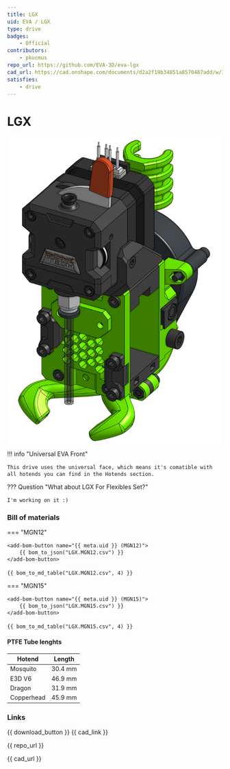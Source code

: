 ```yaml
---
title: LGX
uid: EVA / LGX
type: drive
badges:
    - Official
contributors: 
    - pkucmus
repo_url: https://github.com/EVA-3D/eva-lgx
cad_url: https://cad.onshape.com/documents/d2a2f19b34851a8570487add/w/1ff9bb9662c715a9cdc3d984/e/f74cb56cf915933a84ff4023
satisfies:
    - drive
---
```


# LGX

![preview](assets/LGX.png)

!!! info "Universal EVA Front"

    This drive uses the universal face, which means it's comatible with all hotends you can find in the Hotends section.

??? Question "What about LGX For Flexibles Set?"

    I'm working on it :)

### Bill of materials


=== "MGN12"

    <add-bom-button name="{{ meta.uid }} (MGN12)">
        {{ bom_to_json("LGX.MGN12.csv") }}
    </add-bom-button>
    
    {{ bom_to_md_table("LGX.MGN12.csv", 4) }}


=== "MGN15"

    <add-bom-button name="{{ meta.uid }} (MGN15)">
        {{ bom_to_json("LGX.MGN15.csv") }}
    </add-bom-button>
    
    {{ bom_to_md_table("LGX.MGN15.csv", 4) }}


#### PTFE Tube lenghts

| Hotend | Length |
| ------ | ------ |
| Mosquito | 30.4 mm |
| E3D V6 | 46.9 mm |
| Dragon | 31.9 mm |
| Copperhead | 45.9 mm |

### Links

{{ download_button }}
{{ cad_link }}

{{ repo_url }}

{{ cad_url }}
